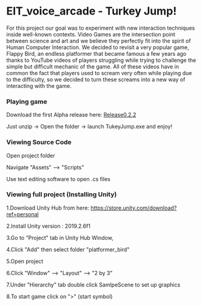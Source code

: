# EIT_voice_arcade - Turkey Jump!
For this project our goal was to experiment with new interaction techniques inside well-known contexts. Video Games are the intersection point between science and art and we believe they perfectly fit into the spirit of Human Computer Interaction. 
We decided to revisit a very popular game, Flappy Bird, an endless platformer that became famous a few years ago thanks to YouTube videos of players struggling while trying to challenge the simple but difficult mechanic of the game. 
All of these videos have in common the fact that players used to scream very often while playing due to the difficulty, so we decided to turn these screams into a new way of interacting with the game. 

### Playing game
Download the first Alpha release here: [Release0.2.2](https://github.com/BRomans/EIT_voice_arcade/raw/stable0.2.2/turkey_jump_desktop_r0.2.2.zip)

Just unzip -> Open the folder -> launch TukeyJump.exe and enjoy!

### Viewing Source Code
Open project folder

Navigate "Assets" --> "Scripts"

Use text editing software to open .cs files

### Viewing full project (Installing Unity)
1.Download Unity Hub from here: https://store.unity.com/download?ref=personal

2.Install Unity version : 2019.2.6f1

3.Go to "Project" tab in Unity Hub Window, 

4.Click "Add" then select folder "platformer_bird"

5.Open project

6.Click "Window" --> "Layout" --> "2 by 3"

7.Under "Hierarchy" tab double click SamlpeScene to set up graphics

8.To start game click on ">" (start symbol)
